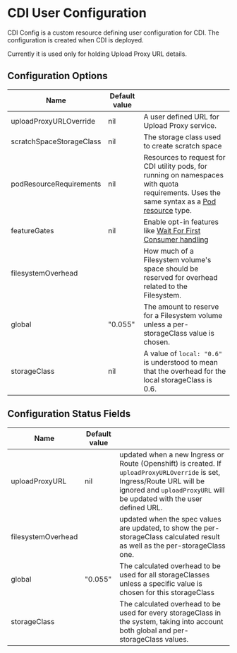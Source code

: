# CDI User Configuration

CDI Config is a custom resource defining user configuration for CDI.
The configuration is created when CDI is deployed.

Currently it is used only for holding Upload Proxy URL details.

## Configuration Options

| Name                    | Default value         |                                                     |
|-------------------------|-----------------------|-----------------------------------------------------|
| uploadProxyURLOverride  | nil                   | A user defined URL for Upload Proxy service.        |
| scratchSpaceStorageClass| nil                   | The storage class used to create scratch space      |
| podResourceRequirements | nil                   | Resources to request for CDI utility pods, for running on namespaces with quota requirements. Uses the same syntax as a [Pod resource](https://kubernetes.io/docs/concepts/configuration/manage-resources-containers/) type. |
| featureGates            | nil                   | Enable opt-in features like [Wait For First Consumer handling](waitforfirstconsumer-storage-handling.md) |
| filesystemOverhead      |                       | How much of a Filesystem volume's space should be reserved for overhead related to the Filesystem. |
|   global                | "0.055"               | The amount to reserve for a Filesystem volume unless a per-storageClass value is chosen. |
|   storageClass          | nil                   | A value of `local: "0.6"` is understood to mean that the overhead for the local storageClass is 0.6. |

## Configuration Status Fields

| Name                    | Default value         |                                                     |
|-------------------------|-----------------------|-----------------------------------------------------|
| uploadProxyURL          | nil                   | updated when a new Ingress or Route (Openshift) is created. If `uploadProxyURLOverride` is set, Ingress/Route URL will be ignored and `uploadProxyURL` will be updated with the user defined URL. |
| filesystemOverhead      |                       | updated when the spec values are updated, to show the per-storageClass calculated result as well as the per-storageClass one. |
|   global                | "0.055"               | The calculated overhead to be used for all storageClasses unless a specific value is chosen for this storageClass |
|   storageClass          |                       | The calculated overhead to be used for every storageClass in the system, taking into account both global and per-storageClass values. |


